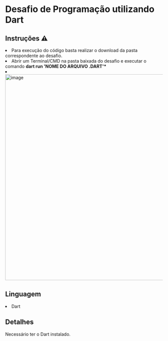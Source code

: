 # Desafio de Programação utilizando Dart 

<h2>Instruções ⚠️</h2>
<li> Para execução do código basta realizar o download da pasta correspondente ao desafio.
<li> Abrir um Terminal/CMD na pasta baixada do desafio e executar o comando <b>dart run 'NOME DO ARQUIVO .DART'*</b>
<li> <img width="658" alt="image" src="https://user-images.githubusercontent.com/39191225/184412123-63825eda-4c12-4cfb-8414-f2b066e6e674.png">

</li>


<h2>Linguagem</h2>
<li>
  Dart
 
</li>


<h2>Detalhes</h2>
Necessário ter o Dart instalado.

